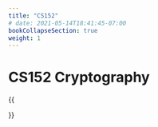 ```yaml
---
title: "CS152"
# date: 2021-05-14T18:41:45-07:00
bookCollapseSection: true
weight: 1
---
```


# CS152 Cryptography

{{<section>}}
